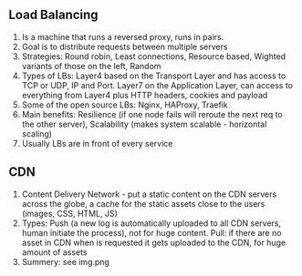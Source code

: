 ## Load Balancing
1. Is a machine that runs a reversed proxy, runs in pairs.
2. Goal is to distribute requests between multiple servers
3. Strategies: Round robin, Least connections, Resource based, Wighted variants of those on the left, Random
4. Types of LBs: Layer4 based on the Transport Layer and has access to TCP or UDP, IP and Port. Layer7 on the Application Layer, can access to everything from Layer4 plus HTTP headers, cookies and payload
5. Some of the open source LBs: Nginx, HAProxy, Traefik
6. Main benefits: Resilience (if one node fails will reroute the next req to the other server), Scalability (makes system scalable - horizontal scaling)
7. Usually LBs are in front of every service

## CDN
1. Content Delivery Network - put a static content on the CDN servers across the globe, a cache for the static assets close to the users (images, CSS, HTML, JS)
2. Types: Push (a new log is automatically uploaded to all CDN servers, human initiate the process), not for huge content. Pull: if there are no asset in CDN when is requested it gets uploaded to the CDN, for huge amount of assets  
3. Summery: see img.png